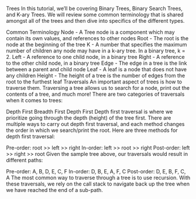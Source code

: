 Trees
In this tutorial, we’ll be covering Binary Trees, Binary Search Trees, and K-ary Trees. We will review some common terminology that is shared amongst all of the trees and then dive into specifics of the different types.

Common Terminology
Node - A Tree node is a component which may contain its own values, and references to other nodes
Root - The root is the node at the beginning of the tree
K - A number that specifies the maximum number of children any node may have in a k-ary tree. In a binary tree, k = 2.
Left - A reference to one child node, in a binary tree
Right - A reference to the other child node, in a binary tree
Edge - The edge in a tree is the link between a parent and child node
Leaf - A leaf is a node that does not have any children
Height - The height of a tree is the number of edges from the root to the furthest leaf
Traversals
An important aspect of trees is how to traverse them. Traversing a tree allows us to search for a node, print out the contents of a tree, and much more! There are two categories of traversals when it comes to trees:

Depth First
Breadth First
Depth First
Depth first traversal is where we prioritize going through the depth (height) of the tree first. There are multiple ways to carry out depth first traversal, and each method changes the order in which we search/print the root. Here are three methods for depth first traversal:

Pre-order: root >> left >> right
In-order: left >> root >> right
Post-order: left >> right >> root
Given the sample tree above, our traversals would result in different paths:

Pre-order: A, B, D, E, C, F
In-order: D, B, E, A, F, C
Post-order: D, E, B, F, C, A
The most common way to traverse through a tree is to use recursion. With these traversals, we rely on the call stack to navigate back up the tree when we have reached the end of a sub-path.
